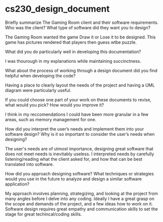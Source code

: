 # cs230_design_document

Briefly summarize The Gaming Room client and their software requirements. Who was the client? What type of software did they want you to design?

The Gaming Room wanted the game Draw it or Lose it to be designed. This game has pictures rendered that players then guess wtbe puzzle.


What did you do particularly well in developing this documentation?

I was thourough in my explanations while maintaining succinctness.  


What about the process of working through a design document did you find helpful when developing the code?

Having a place to clearly layout the needs of the project and having a UML diagram were particularly useful.


If you could choose one part of your work on these documents to revise, what would you pick? How would you improve it?

I think in my reccomendations I could have been more granular in a few areas, such as memory management for one.


How did you interpret the user’s needs and implement them into your software design? Why is it so important to consider the user’s needs when designing?

The user's needs are of utmost importance, designing great software that does not meet needs is inevitably useless. I interpreted needs by carefully listening/reading what the client asked for, and how that can be best translated into software.


How did you approach designing software? What techniques or strategies would you use in the future to analyze and design a similar software application?

My approach involves planning, strategizing, and looking at the project from many angles before I delve into any coding. Ideally I have a great grasp on the scope and demands of the project, and a few ideas how to work on it. Software design requires great empathy and communication skills to set the stage for great techincal/coding skills.
